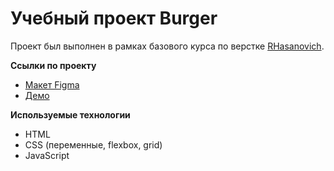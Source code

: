 # Учебный проект Burger
Проект был выполнен в рамках базового курса по верстке [RHasanovich](https://pages.github.com/).

**Ссылки по проекту**
- [Макет Figma](https://www.figma.com/design/JN1GGyGEkcFT2pOVeWrl9w/Burgers-Menu-Responsive-(Copy)?node-id=703-1101&t=AJdWrcbt2kOukgsB-1)
- [Демо](https://rhasanovich.github.io/Module01-burger/)

**Используемые технологии**
- HTML
- CSS (переменные, flexbox, grid)
- JavaScript
